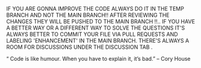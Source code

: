 IF YOU ARE GONNA IMPROVE THE CODE 
ALWAYS DO IT IN THE TEMP BRANCH AND NOT THE MAIN BRANCH!!
AFTER REVIEWING THE CHANGES THEY WILL BE PUSHED TO THE MAIN BRANCH !!..
IF YOU HAVE A BETTER WAY OR A DIFFERENT WAY TO SOLVE THE QUESTIONS 
IT'S ALWAYS BETTER TO COMMIT YOUR FILE VIA PULL REQUESTS AND LABELING 'ENHANCEMENT' IN THE MAIN BRANCH.
THERE'S ALWAYS A ROOM FOR DISCUSSIONS UNDER THE DISCUSSION TAB .

“ Code is like humour. When you have to explain it, it’s bad.” – Cory House
